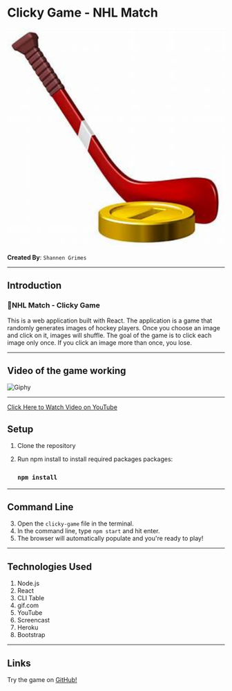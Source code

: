 # Clicky Game - NHL Match
![logo512](/public/logo512.png)

**Created By**: `Shannen Grimes`
- - -

## Introduction
### 🏑NHL Match - Clicky Game
This is a web application built with React.  The application is a game that randomly generates images of hockey players.  Once you choose an image and click on it, images will shuffle.  The goal of the game is to click each image only once.  If you click an image more than once, you lose.  
- - - 

## Video of the game working
![Giphy](https://j.gifs.com/nxoP0D.gif)
- - -
[Click Here to Watch Video on YouTube](https://youtu.be/-24bN1DUXeg)

## Setup

1. Clone the repository
2. Run npm install to install required packages packages:

      ### `npm install`


- - - 

## Command Line
3. Open the `clicky-game` file in the terminal.
4. In the command line, type `npm start` and hit enter.
5. The browser will automatically populate and you're ready to play!
- - - 

## Technologies Used
1. Node.js
2. React
3. CLI Table
4. gif.com
5. YouTube
6. Screencast
7. Heroku
8. Bootstrap

- - - 

## Links

Try the game on [GitHub!](https://shannengrimes.github.io/clicky-game/)
